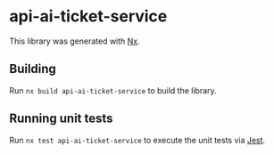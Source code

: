 # api-ai-ticket-service

This library was generated with [Nx](https://nx.dev).

## Building

Run `nx build api-ai-ticket-service` to build the library.

## Running unit tests

Run `nx test api-ai-ticket-service` to execute the unit tests via [Jest](https://jestjs.io).
